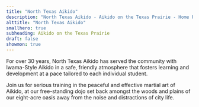 ```yaml
---
title: "North Texas Aikido"
description: "North Texas Aikido - Aikido on the Texas Prairie - Home Page"
alttitle: "North Texas Aikido"
smallhero: true
subheading: Aikido on the Texas Prairie
draft: false
showmon: true
---
```


For over 30 years, North Texas Aikido has served the community with Iwama-Style Aikido in a safe, friendly atmosphere that fosters learning and development at a pace tailored to each individual student.

Join us for serious training in the peaceful and effective martial art of Aikido, at our free-standing dojo set back amongst the woods and plains of our eight-acre oasis away from the noise and distractions of city life.